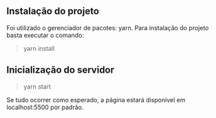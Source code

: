 ## Instalação do projeto
Foi utilizado o gerenciador de pacotes: yarn. Para instalação do projeto basta executar o comando:

> yarn install

## Inicialização do servidor

> yarn start

Se tudo ocorrer como esperado, a página estará disponível em localhost:5500 por padrão.